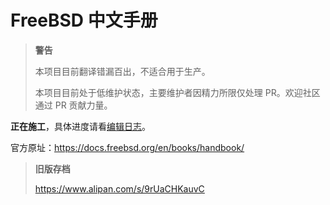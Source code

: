 # FreeBSD 中文手册

>**警告**
>
>本项目目前翻译错漏百出，不适合用于生产。
>
>本项目目前处于低维护状态，主要维护者因精力所限仅处理 PR。欢迎社区通过 PR 贡献力量。

**正在施工**，具体进度请看[编辑日志](CHANGELOG.md)。

官方原址：<https://docs.freebsd.org/en/books/handbook/>

>**旧版存档**
>
><https://www.alipan.com/s/9rUaCHKauvC>
